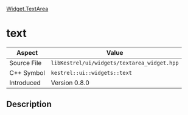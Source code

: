 [Widget.TextArea](index.md)
# text
| Aspect | Value |
| --- | --- |
| Source File | `libKestrel/ui/widgets/textarea_widget.hpp` |
| C++ Symbol | `kestrel::ui::widgets::text` |
| Introduced | Version 0.8.0 |
## Description
